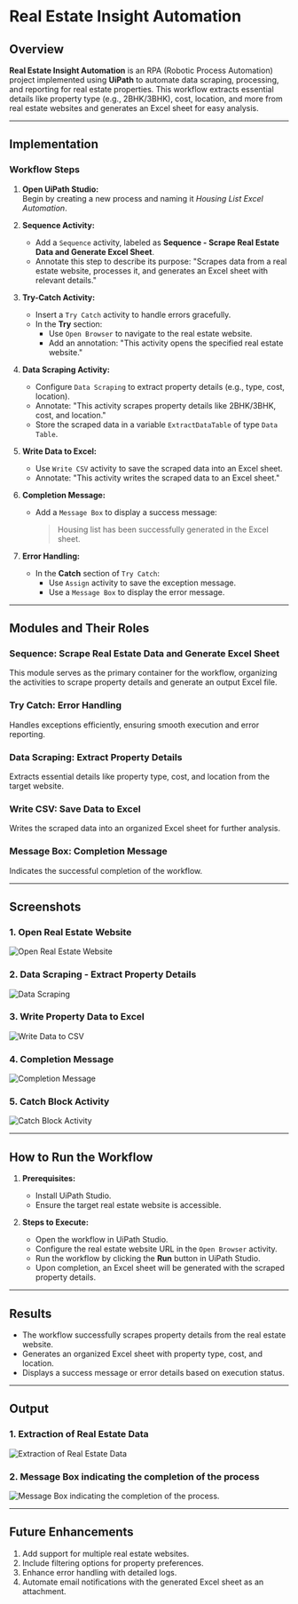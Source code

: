 # Real Estate Insight Automation  

## Overview  
**Real Estate Insight Automation** is an RPA (Robotic Process Automation) project implemented using **UiPath** to automate data scraping, processing, and reporting for real estate properties. This workflow extracts essential details like property type (e.g., 2BHK/3BHK), cost, location, and more from real estate websites and generates an Excel sheet for easy analysis.  

---

## Implementation  

### Workflow Steps  
1. **Open UiPath Studio:**  
   Begin by creating a new process and naming it *Housing List Excel Automation*.  

2. **Sequence Activity:**  
   - Add a `Sequence` activity, labeled as **Sequence - Scrape Real Estate Data and Generate Excel Sheet**.  
   - Annotate this step to describe its purpose: "Scrapes data from a real estate website, processes it, and generates an Excel sheet with relevant details."  

3. **Try-Catch Activity:**  
   - Insert a `Try Catch` activity to handle errors gracefully.  
   - In the **Try** section:  
     - Use `Open Browser` to navigate to the real estate website.  
     - Add an annotation: "This activity opens the specified real estate website."  

4. **Data Scraping Activity:**  
   - Configure `Data Scraping` to extract property details (e.g., type, cost, location).  
   - Annotate: "This activity scrapes property details like 2BHK/3BHK, cost, and location."  
   - Store the scraped data in a variable `ExtractDataTable` of type `Data Table`.  

5. **Write Data to Excel:**  
   - Use `Write CSV` activity to save the scraped data into an Excel sheet.  
   - Annotate: "This activity writes the scraped data to an Excel sheet."  

6. **Completion Message:**  
   - Add a `Message Box` to display a success message:  
     > Housing list has been successfully generated in the Excel sheet.  

7. **Error Handling:**  
   - In the **Catch** section of `Try Catch`:  
     - Use `Assign` activity to save the exception message.  
     - Use a `Message Box` to display the error message.  

---

## Modules and Their Roles  

### Sequence: Scrape Real Estate Data and Generate Excel Sheet  
This module serves as the primary container for the workflow, organizing the activities to scrape property details and generate an output Excel file.  

### Try Catch: Error Handling  
Handles exceptions efficiently, ensuring smooth execution and error reporting.  

### Data Scraping: Extract Property Details  
Extracts essential details like property type, cost, and location from the target website.  

### Write CSV: Save Data to Excel  
Writes the scraped data into an organized Excel sheet for further analysis.  

### Message Box: Completion Message  
Indicates the successful completion of the workflow.  

---

## Screenshots  

### 1. Open Real Estate Website  

![Open Real Estate Website](output/Browser.JPG)  

### 2. Data Scraping - Extract Property Details  
 
![Data Scraping](output/RecordingSequence.JPG)  

### 3. Write Property Data to Excel  
 
![Write Data to CSV](output/WriteCSV.JPG)  

### 4. Completion Message  

![Completion Message](output/Message.JPG)  

### 5. Catch Block Activity  

![Catch Block Activity](output/Catch.JPG)  

---

## How to Run the Workflow  

1. **Prerequisites:**  
   - Install UiPath Studio.  
   - Ensure the target real estate website is accessible.  

2. **Steps to Execute:**  
   - Open the workflow in UiPath Studio.  
   - Configure the real estate website URL in the `Open Browser` activity.  
   - Run the workflow by clicking the **Run** button in UiPath Studio.  
   - Upon completion, an Excel sheet will be generated with the scraped property details.  

---

## Results  
- The workflow successfully scrapes property details from the real estate website.  
- Generates an organized Excel sheet with property type, cost, and location.  
- Displays a success message or error details based on execution status.  

---

## Output  

### 1. Extraction of Real Estate Data  

![Extraction of Real Estate Data](output/Output1.JPG)  

### 2. Message Box indicating the completion of the process 
 
![Message Box indicating the completion of the process.](output/Output2.JPG)  

---

## Future Enhancements  
1. Add support for multiple real estate websites.  
2. Include filtering options for property preferences.  
3. Enhance error handling with detailed logs.  
4. Automate email notifications with the generated Excel sheet as an attachment.
